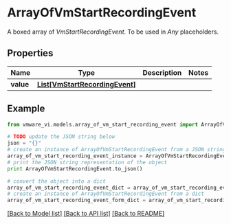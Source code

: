 # ArrayOfVmStartRecordingEvent

A boxed array of *VmStartRecordingEvent*. To be used in *Any* placeholders. 

## Properties
Name | Type | Description | Notes
------------ | ------------- | ------------- | -------------
**value** | [**List[VmStartRecordingEvent]**](VmStartRecordingEvent.md) |  | 

## Example

```python
from vmware_vi.models.array_of_vm_start_recording_event import ArrayOfVmStartRecordingEvent

# TODO update the JSON string below
json = "{}"
# create an instance of ArrayOfVmStartRecordingEvent from a JSON string
array_of_vm_start_recording_event_instance = ArrayOfVmStartRecordingEvent.from_json(json)
# print the JSON string representation of the object
print ArrayOfVmStartRecordingEvent.to_json()

# convert the object into a dict
array_of_vm_start_recording_event_dict = array_of_vm_start_recording_event_instance.to_dict()
# create an instance of ArrayOfVmStartRecordingEvent from a dict
array_of_vm_start_recording_event_form_dict = array_of_vm_start_recording_event.from_dict(array_of_vm_start_recording_event_dict)
```
[[Back to Model list]](../README.md#documentation-for-models) [[Back to API list]](../README.md#documentation-for-api-endpoints) [[Back to README]](../README.md)


